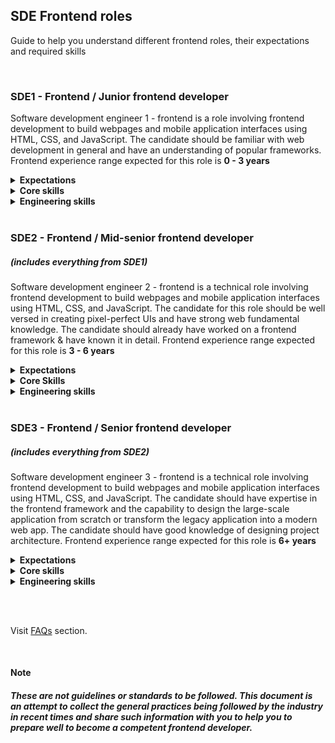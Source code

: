 ## SDE Frontend roles

Guide to help you understand different frontend roles, their expectations and required skills

<br>

### SDE1 - Frontend / Junior frontend developer

Software development engineer 1 - frontend is a role involving frontend development to build webpages and mobile application interfaces using HTML, CSS, and JavaScript. The candidate should be familiar with web development in general and have an understanding of popular frameworks. Frontend experience range expected for this role is <strong>0 - 3 years</strong>

<details>
  <summary><strong>Expectations</strong></summary>

  - Hands-on knowledge of HTML, CSS to design the web pages
  - Understanding of core JavaScript concepts and implementation knowledge
  - Debugging skills & developer tools usage
  - Clarity on synchronous & asynchronous program flows
  - Good problem solving and programming skills
  - Knowledge of version control systems such as Git
  - Interest and ability to work on the given tech stack
  - Mindset to work in collaboration and inclusion
</details>

<details>
  <summary><strong>Core skills</strong></summary>

  - Fundamental knowledge of HTML5, CSS, JavaScript syntaxes and their usage
  - Understanding of doctype, structure, meta info, tags, elements levels
  - Knowledge of DOM, storage mechanisms, form handling
  - Experience in loading of external scripts & styles, event handling
  - Understanding of specificity, cascading, CSS selectors
  - Knowledge of box model, positioning, display methods
  - Experience in any CSS library/framework
  - Understanding of variables, primitives, operators, scopes, context
  - Knowledge of timeouts, callbacks, promises, browser API
  - Hands-on experience of ES6 and newer syntaxes
  - Familiarity with any JS library/framework
</details>

<details>
  <summary><strong>Engineering skills</strong></summary>

  - Fundamental knowledge of programming along with most used data structures
  - Experience in solving most commonly known practical challenges/algorithms
  - Knowledge of request-response model, HTTP basics, asynchronous programming
  - Understanding of different browsers, session, server-side communication
  - Familiarity of working on tools such as Git, code editor, deployment, etc.
</details>
<br>

### SDE2 - Frontend / Mid-senior frontend developer 
##### (includes everything from SDE1)

Software development engineer 2 - frontend is a technical role involving frontend development to build webpages and mobile application interfaces using HTML, CSS, and JavaScript. The candidate for this role should be well versed in creating pixel-perfect UIs and have strong web fundamental knowledge. The candidate should already have worked on a frontend framework & have known it in detail. Frontend experience range expected for this role is <strong>3 - 6 years</strong>

<details>
  <summary><strong>Expectations</strong></summary>

  - Building pixel-perfect web apps using HTML, CSS, or libraries
  - Strong in core JavaScript and knowledge of common design patterns
  - Interest and ability to adapt quickly to any framework used in the company
  - Extensive knowledge and hands-on in debugging
  - Capability to implement frontend best practices and standards
  - Ability to handle the projects from scratch and refactor the codebase
  - In-depth knowledge of any one of the popular frontend frameworks
  - Ability to guide and support junior developers
</details>

<details>
  <summary><strong>Core Skills</strong></summary>

  - Strong fundamental knowledge of HTML5, CSS, JavaScript syntaxes and their usage
  - In-depth knowledge of CRP, storage mechanisms, form handling
  - Good understanding of accessibility, SEO, DOM manipulations
  - Excellence in responsive design, modern layouts, stacking context
  - Knowledge of cross-browser compatibilities, transitions, animations
  - Expertise in async flows using promises, async-await, generators, requestAnimationFrame
  - In-depth knowledge of closures, prototypes, modules
  - Good hands-on experience in CSS library/framework, SASS, CSS in JS
  - Extensive knowledge of a JS library/framework
</details>

<details>
  <summary><strong>Engineering skills</strong></summary>

  - Expertise in version management systems such as Git
  - Strong programming knowledge and ability to solve various problems using efficient techniques
  - Knowledge of building performant and accessible web applications
  - Hands-on experience of state management, internationalization, TypeScript, unit testing, etc.
  - Familiarity of SSR, web components, node packages, docker, cloud services, etc.
  - Ability to write clean code and follow the industry best standards
</details>
<br>

### SDE3 - Frontend / Senior frontend developer
##### (includes everything from SDE2)

Software development engineer 3 - frontend is a technical role involving frontend development to build webpages and mobile application interfaces using HTML, CSS, and JavaScript. The candidate should have expertise in the frontend framework and the capability to design the large-scale application from scratch or transform the legacy application into a modern web app. The candidate should have good knowledge of designing project architecture. Frontend experience range expected for this role is <strong>6+ years</strong>

<details>
  <summary><strong>Expectations</strong></summary>

  - Expertise in HTML5, CSS, JavaScript to deliver the web apps
  - Expertise in delivering secure, accessible, performant web application
  - Extensive knowledge and hands-on experience in debugging complex code bases
  - Good Knowledge of cloud services & CI/CD tools
  - Knowledge of structuring and architecting small scale to large scale projects
  - Capability to implement frontend best practices and update with trends in the frontend community
  - Ability to manage and guide team technically
</details>

<details>
  <summary><strong>Core skills</strong></summary>

  - Expertise in advanced JavaScript and design patterns
  - Expertise and in-depth knowledge of JS frameworks and CSS libraries
  - Expertise in web performance, perfromance improvement strategies, light house
  - Strong understanding in service workers, web workers, progressive web apps
  - Strong understanding of TypeScript, Webpack, web components, functional/reactive programming
  - Extensive knowledge browser internals, JS engines and web security
  - Good experience on various industry tools such as docker, storybook, GraphQL, Cypress, firebase
  - Knowledge of databases, SQL and No SQL
</details>

<details>
  <summary><strong>Engineering skills</strong></summary>

  - In-depth knowledge of project migration, TDD, End-to-end testing tools, micro frontend, CI/CD, etc.
  - Experience in setting up the project from scratch with various Linters & tool integration
  - Knowledge of building highly scalable and maintainable web apps along with architecture
  - Capability to explore various tech stacks & decide the suitable tech stack
  - Understanding of building custom libraries, packages, and frameworks
  - Ability to explore the technologies and trends to keep the project standards up to date
</details>

<br><br>

Visit [FAQs](./faq.md) section.

<br>

#### Note

##### These are not guidelines or standards to be followed. This document is an attempt to collect the general practices being followed by the industry in recent times and share such information with you to help you to prepare well to become a competent frontend developer.
